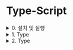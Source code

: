 # Type-Script

<details>
<summary>0. 설치 및 실행</summary>
<div markdown="1">

# 0. 설치 및 실행  
  
### 0-1. 설치

```zsh
# 타입스크립트 컴파일러 설치
npm install -g typesciript
```

\*.ts 파일을 만들어서

### 0-1. 실행

```js
class Person {
  age: number;
  construrtor() {
    this.age = 1;
  }
}
```

node \*.ts 를 실행시키면, Syntax error 가 발생한다.
ts 문법을 js로 변환해주는 과정을 거쳐야 함

```zsh
# ts => js 컴파일링
tsc *.ts
```

디렉토리에 \*.js 가 생겨난 걸 확인 할 수 있다.
그리고 새롭게 생겨난 js 파일을 실행시켜야 한다.

```zsh
node *.js
```

매우 번거로움..
컴파일 과정없이 바로 node에서 typesciript 를 js로 변경 시켜서 실행시키는 툴이 있음

```zsh
npm i -g ts-node
```

컴파일 과정 없이 바로 `node` 명령어로 ts 파일 실행 가능함.

라이브서버로 확인을 할때에는`Script` 태그에 ts파일이 아니라 js 파일로 확인을 해야 하는데,

매번 컴파일을 해줘야하는 게 매우 번거로움

```zsh
tsc -w *.ts
```

명령어로 ts 파일이 수정될 때 마다 자동으로 컴파일을 해서 해당 js 파일을 업데이트 해줌

</div>
</details>

<details>
<summary>1. Type</summary>
<div markdown="1">

# 1. Type
  
### 1. Basic

typesciript 에서 타입을 변수를 선언할 때는 `:`를 이용해서 타입을 지정해줘야한다.

```js
// number
let num: number = 1234;

// string
let str: string = 'hello world';

// boolean
let fact: boolean = true;
fact = false;
```

`undefined` 와 `null` 같은 경우는 단일 타입으로 변수를 설정할 경우  
`undefined` 또는 `null` 밖에 안들어가져서 쓸모 없는 변수가 되어버림

그래서 `|` 를 이용해 여러개의 타입이 들어갈 수 있는 변수로 지정 한다.

```js
// undefined
let name: undefined | string = undefined;
name = 'dev_kong';

// null
let age: null | number = null;
age = 21;
```

`void` 타입과 `never` 타입은 주로 함수의 타입을 지정(사실 변수에는 사용이 아예 안한다고봐도 무방)사용한다.
`void`는 `undefined`를 리턴하는 함수에 `never`는 리턴조차 하지 않는 함수(throw new Error(afd))에 사용된다

```js
// void
function voidFunction(): void {
  console.log('it is void function');
  return;
}

// void
function errorFunction(e: string): never {
  throw new Error(e);
}

function infinite(): never {
  while (true) {
    console.log('keep running~');
  }
}
```

object 타입은 js의 모든 objective 를 담을 수 있는 타입이다.
당연하게도 안쓰는게 좋다.

```js
let obj: object = { hello: 'world' };

obj = ['hello', 'world'];

obj = (): void => {
  console.log('object!');
  return;
};
```

### 2. function

타입스크립트에서는 함수를 사용할 때에 리턴하는 값의 타입 뿐만 아니라,
인자로 들어오는 값에대한 타입 역시 지정 해줘야한다.

```js
function sum(a: number, b: number): number {
  return a + b;
}
```

프로미스 객체를 리턴하는 경우에는 프로미스 객체를 리턴한다고 명시 해줘야 함

```js
function returnPromise(index: number): Promise<number> {
  // ...
  // ...
  // ...

  return new Promise((res, res) => {
    res(100);
  });
}
```

경우에 따라 인자값을 받을때도 있고 받지 않기도하는 함수의 경우에는 `?`를 이용하여 option을 줄 수 있다.

```js
function printMe(name: string, age?: number) {
  console.log('name : ', name);
  if (age) {
    console.log('age : ', age);
  }
}

printMe('dev_kong');
printMe('dev_kong', '30');
```

또는 인자값이 들어 오지 않을 경우에 default 로 인자값을 넣어 줄 수도 있다.

```js
function sayHi(message: string = 'hi') {
  console.log(message);
}

sayHi();
sayHi('안녕!');
```

함수의 인자값이 몇개가 들어올지 알 수 없는 경우에는 rest parameter 를 이용하면 된다.

```js
function sumEvery(...number: number[]): number {
  return numbers.reduce((acc, cur) => acc + cur, 0);
}

console.log(sumEvery(1, 2, 3, 4, 5));
```

### 3. array & tuple

`typesciript`에서는 당연하게도 배열에 들어갈 값의 `type` 역시 일일히 지정해줘야한다.

배열의 타입을 지정하는 데는 3가지 방법이 있다.

```js
const vegetable: string[] = ['cucumber', 'eggplant'];

const veges: Array<string> = ['tomato', 'potato'];
```

위의 두가지 방식으로 타입을 지정해 줄 수 있다.
위 둘중에 뭐가 더 좋다! 그런건 없다.
다만 함수의 인자로 받을 때는 차이점을 보여주기도 한다.

```js
function printArray(veg: readonly string[]){
  veg.forEach((v)=>{console.log(v)})
}
```

위 코드에서 함수의 인자 타입 지정 전에 readonly라고 쓰여진 부분이있다.
위의 함수에서 veg라는 인자에 `push`, `pop`, `shift`, `unshift` 등 원본 배열에 손상을 주는 코드는 작성이 불가능하다.

```js
function printArray(veg: readonly string[]){
  // veg.push('chili')
  // 👆 readonly 속성 때문에 컴파일 단계에서 에러 발생
  veg.forEach((v)=>{console.log(v)})
}
```

리액트를 해봐서 알지만 객체의 불변성을 매우 중요한 요소이다.
readonly를 쓴다면 인자로 사용되는 객체 또는 배열의 불변성을 지키기 위해 readonly를 사용하는 것이 강력하게 추천된다.

하지만, `generic` 형식으로 파라미터의 타입을 지정해주게 되면,
`readonly` 속성이 사용이 불가능하다.

```js
// wrong
function printArray(veg: readonly Array<string>){
  veg.forEach((v)=>{console.log(v)})
}
```

위에서 `array`의 타입을 지정해주는 두가지 방법을 보았고,
마지막 한가지는 `tuple`을 이용하는 것이다.

```js
let me: [string, number];
me = ['dev_kong', 30];
```

위에서 me의 타입을 지정해주는 방식이 `tuple`을 이용한 방식인데,
잘 사용되지 않는다고 한다.
배열 같은 경우 index로 값을 가져와서 사용하는게 대부분인데,

```js
console.log(me[0]);
console.log(me[1]);
```

라고 코드가 작성된 경우 me라는 배열의 0번 index와 1번 index에 어떤 값이 저장되어 있는지 명확하지 않기 때문이다.

array destructuring 을 통해 이러한 문제점을 해결 할 수는 있지만,

```js
const [name, age] = me;
```

이 마저도 잘 사용되지 않고, `tuple` 보다는
추후 기술될 `interface`, `type alias`, `class` 를 사용하는 것이 좋다.

</div>
</details>

<details>
<summary>2. Type</summary>
<div markdown="1">

</div>
</details>
